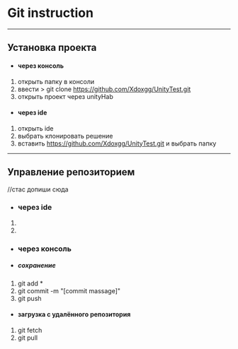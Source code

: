 
# Git instruction

---

## Установка проекта

- #### через консоль 

1. открыть папку в консоли
2. ввести > git clone https://github.com/Xdoxgg/UnityTest.git
3. открыть проект через unityHab

- #### через ide

1. открыть ide 
2. выбрать клонировать решение
3. вставить https://github.com/Xdoxgg/UnityTest.git и выбрать папку

---

## Управление репозиторием
//стас допиши сюда
- ### через ide

1.
2.

- ### через консоль
 
- ##### сохранение
1. git add *
2. git commit -m "[commit massage]"
3. git push

- #### загрузка с удалённого репозитория

1. git fetch
2. git pull

